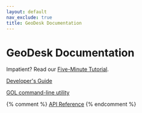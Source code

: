```yaml
---
layout: default
nav_exclude: true
title: GeoDesk Documentation
---
```


# GeoDesk Documentation

Impatient? Read our [Five-Minute Tutorial](tutorial).

[Developer's Guide](guide)

[GOL command-line utility](gol)

{% comment %}
[API Reference](api.md)
{% endcomment %}